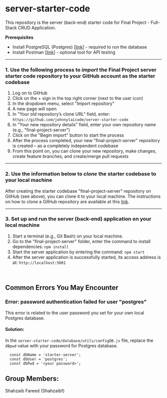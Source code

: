 # server-starter-code

This repository is the server (back-end) starter code for Final Project - Full-Stack CRUD Application.

**Prerequisites**

- Install PostgreSQL (Postgres) [[link](https://www.postgresql.org/download/)] - required to run the database
- Install Postman [[link](https://www.postman.com/downloads/)] - optional tool for API testing

---

### 1. Use the following process to **_import_** the Final Project server starter code repository to your GitHub account as the starter codebase

1. Log on to GitHub
2. Click on the + sign in the top right corner (next to the user icon)
3. In the dropdown menu, select "Import repository"
4. A new page will open
5. In "Your old repository’s clone URL" field, enter: `https://github.com/johnnylaicode/server-starter-code`
6. In "Your new repository details" field, enter your own repository name (e.g., "final-project-server")
7. Click on the "Begin import" button to start the process
8. After the process completed, your new "final-project-server" repository is created – as a completely independent codebase
9. From this point on, you can clone your new repository, make changes, create feature branches, and create/merge pull requests

---

### 2. Use the information below to **_clone_** the starter codebase to your local machine

After creating the starter codebase "final-project-server" repository on GitHub (see above), you can clone it to your local machine. The instructions on how to clone a GitHub repository are available at this [link](https://docs.github.com/en/repositories/creating-and-managing-repositories/cloning-a-repository).

---

### 3. Set up and run the server (back-end) application on your local machine

1. Start a terminal (e.g., Git Bash) on your local machine.
2. Go to the "final-project-server" folder, enter the command to install dependencies: `npm install`
3. Start the server application by entering the command: `npm start`
4. After the server application is successfully started, its access address is at: `http://localhost:5001`

<br/>

## Common Errors You May Encounter

### Error: password authentication failed for user "postgres"

This error is related to the user password you set for your own local Postgres database.

#### Solution:

In the `server-starter-code/database/utils/configDB.js` file, replace the `dBpwd` value with your password for Postgres database.

```
  const dbName = 'starter-server';
  const dbUser = 'postgres';
  const dbPwd = '<your password>';
```

## Group Members:

Shahzaib Fareed (Shahzaibf)
